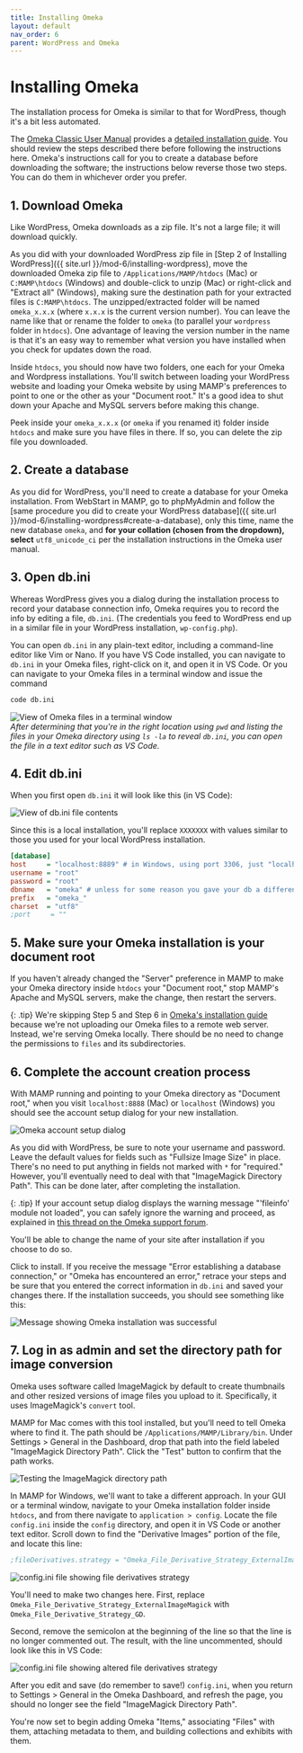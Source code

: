 ```yaml
---
title: Installing Omeka
layout: default
nav_order: 6
parent: WordPress and Omeka
---
```

# Installing Omeka

The installation process for Omeka is similar to that for WordPress, though it's a bit less automated.

The [Omeka Classic User Manual](https://omeka.org/classic/docs/) provides a [detailed installation guide](https://omeka.org/classic/docs/Installation/Installing/). You should review the steps described there before following the instructions here. Omeka's instructions call for you to create a database before downloading the software; the instructions below reverse those two steps. You can do them in whichever order you prefer.

## 1. Download Omeka

Like WordPress, Omeka downloads as a zip file. It's not a large file; it will download quickly.

As you did with your downloaded WordPress zip file in [Step 2 of Installing WordPress]({{ site.url }}/mod-6/installing-wordpress), move the downloaded Omeka zip file to `/Applications/MAMP/htdocs` (Mac) or `C:MAMP\htdocs` (Windows) and double-click to unzip (Mac) or right-click and "Extract all" (Windows), making sure the destination path for your extracted files is `C:MAMP\htdocs`. The unzipped/extracted folder will be named `omeka_x.x.x` (where `x.x.x` is the current version number). You can leave the name like that or rename the folder to `omeka` (to parallel your `wordpress` folder in `htdocs`). One advantage of leaving the version number in the name is that it's an easy way to remember what version you have installed when you check for updates down the road.

Inside `htdocs`, you should now have two folders, one each for your Omeka and Wordpress installations. You'll switch between loading your WordPress website and loading your Omeka website by using MAMP's preferences to point to one or the other as your "Document root." It's a good idea to shut down your Apache and MySQL servers before making this change.

Peek inside your `omeka_x.x.x` (or `omeka` if you renamed it) folder inside `htdocs` and make sure you have files in there. If so, you can delete the zip file you downloaded.

## 2. Create a database

As you did for WordPress, you'll need to create a database for your Omeka installation. From WebStart in MAMP, go to phpMyAdmin and follow the [same procedure you did to create your WordPress database]({{ site.url }}/mod-6/installing-wordpress#create-a-database), only this time, name the new database `omeka`, and **for your collation (chosen from the dropdown), select** `utf8_unicode_ci` per the installation instructions in the Omeka user manual.

## 3. Open db.ini

Whereas WordPress gives you a dialog during the installation process to record your database connection info, Omeka requires you to record the info by editing a file, `db.ini`. (The credentials you feed to WordPress end up in a similar file in your WordPress installation, `wp-config.php`).

You can open `db.ini` in any plain-text editor, including a command-line editor like Vim or Nano. If you have VS Code installed, you can navigate to `db.ini` in your Omeka files, right-click on it, and open it in VS Code. Or you can navigate to your Omeka files in a terminal window and issue the command

```zsh
code db.ini
```
![View of Omeka files in a terminal window](../assets/omeka-open-dbi-ini.png)  
*After determining that you're in the right location using `pwd` and listing the files in your Omeka directory using `ls -la` to reveal `db.ini`, you can open the file in a text editor such as VS Code.*

## 4. Edit db.ini

When you first open `db.ini` it will look like this (in VS Code):

![View of db.ini file contents](../assets/omeka_db-ini-contents.png)

Since this is a local installation, you'll replace `XXXXXXX` with values similar to those you used for your local WordPress installation.

```ini
[database]
host     = "localhost:8889" # in Windows, using port 3306, just "localhost"
username = "root"
password = "root"
dbname   = "omeka" # unless for some reason you gave your db a different name
prefix   = "omeka_"
charset  = "utf8"
;port     = ""
```
## 5. Make sure your Omeka installation is your document root

If you haven't already changed the "Server" preference in MAMP to make your Omeka directory inside `htdocs` your "Document root," stop MAMP's Apache and MySQL servers, make the change, then restart the servers.

{: .tip}
We're skipping Step 5 and Step 6 in [Omeka's installation guide](https://omeka.org/classic/docs/Installation/Installing/) because we're not uploading our Omeka files to a remote web server. Instead, we're serving Omeka locally. There should be no need to change the permissions to `files` and its subdirectories.

## 6. Complete the account creation process

With MAMP running and pointing to your Omeka directory as "Document root," when you visit `localhost:8888` (Mac) or `localhost` (Windows) you should see the account setup dialog for your new installation.

![Omeka account setup dialog](../assets/omeka_account_creation.png)

As you did with WordPress, be sure to note your username and password. Leave the default values for fields such as "Fullsize Image Size" in place. There's no need to put anything in fields not marked with `*` for "required." However, you'll eventually need to deal with that "ImageMagick Directory Path". This can be done later, after completing the installation.

{: .tip}
If your account setup dialog displays the warning message "'fileinfo' module not loaded", you can safely ignore the warning and proceed, as explained in [this thread on the Omeka support forum](https://forum.omeka.org/t/fileinfo-error-on-new-installation/3001). 

You'll be able to change the name of your site after installation if you choose to do so.

Click to install. If you receive the message "Error establishing a database connection," or "Omeka has encountered an error," retrace your steps and be sure that you entered the correct information in `db.ini` and saved your changes there. If the installation succeeds, you should see something like this:

![Message showing Omeka installation was successful](../assets/omeka-success.png)

## 7. Log in as admin and set the directory path for image conversion

Omeka uses software called ImageMagick by default to create thumbnails and other resized versions of image files you upload to it. Specifically, it uses ImageMagick's `convert` tool.

MAMP for Mac comes with this tool installed, but you'll need to tell Omeka where to find it. The path should be `/Applications/MAMP/Library/bin`. Under Settings > General in the Dashboard, drop that path into the field labeled "ImageMagick Directory Path". Click the "Test" button to confirm that the path works.

![Testing the ImageMagick directory path](../assets/omeka_imagemagick_path_mac.png)

In MAMP for Windows, we'll want to take a different approach. In your GUI or a terminal window, navigate to your Omeka installation folder inside `htdocs`, and from there navigate to `application > config`. Locate the file `config.ini` inside the `config` directory, and open it in VS Code or another text editor. Scroll down to find the "Derivative Images" portion of the file, and locate this line:

```ini
;fileDerivatives.strategy = "Omeka_File_Derivative_Strategy_ExternalImageMagick"
```
![config.ini file showing file derivatives strategy](../assets/omeka-windows-file-derivatives-strategy.png)

You'll need to make two changes here. First, replace `Omeka_File_Derivative_Strategy_ExternalImageMagick` with `Omeka_File_Derivative_Strategy_GD`.

Second, remove the semicolon at the beginning of the line so that the line is no longer commented out. The result, with the line uncommented, should look like this in VS Code:

![config.ini file showing altered file derivatives strategy](../assets/omeka-windows-file-derivatives-strategy-fixed.png)

After you edit and save (do remember to save!) `config.ini`, when you return to Settings > General in the Omeka Dashboard, and refresh the page, you should no longer see the field "ImageMagick Directory Path".

You're now set to begin adding Omeka "Items," associating "Files" with them, attaching metadata to them, and building collections and exhibits with them.